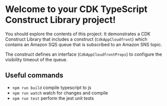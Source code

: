 # Welcome to your CDK TypeScript Construct Library project!

You should explore the contents of this project. It demonstrates a CDK Construct Library that includes a construct (`CdkAppCloudfront`)
which contains an Amazon SQS queue that is subscribed to an Amazon SNS topic.

The construct defines an interface (`CdkAppCloudfrontProps`) to configure the visibility timeout of the queue.

## Useful commands

 * `npm run build`   compile typescript to js
 * `npm run watch`   watch for changes and compile
 * `npm run test`    perform the jest unit tests